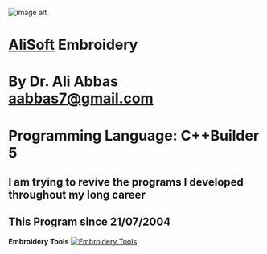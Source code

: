 ![image alt](https://github.com/aabbas77-web/AliSoft/blob/main/AliSoft128Transparent.png)
# [AliSoft](https://hodhods.com) Embroidery
# By Dr. Ali Abbas aabbas7@gmail.com
# Programming Language: C++Builder 5
## I am trying to revive the programs I developed throughout my long career
## This Program since 21/07/2004

**Embroidery Tools**
[![Embroidery Tools](https://github.com/aabbas77-web/Embroidery/releases/download/FirstRelease/EmbroideryVideo.png)](https://www.youtube.com/watch?v=XrYCUhgZmhs)

